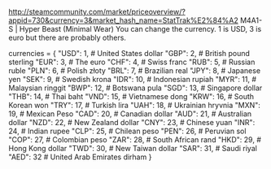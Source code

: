 http://steamcommunity.com/market/priceoverview/?appid=730&currency=3&market_hash_name=StatTrak%E2%84%A2 M4A1-S | Hyper Beast (Minimal Wear)
You can change the currency. 1 is USD, 3 is euro but there are probably others.

currencies = {
    "USD": 1,  # United States dollar
    "GBP": 2,  # British pound sterling
    "EUR": 3,  # The euro
    "CHF": 4,  # Swiss franc
    "RUB": 5,  # Russian ruble
    "PLN": 6,  # Polish złoty
    "BRL": 7,  # Brazilian real
    "JPY": 8,  # Japanese yen
    "SEK": 9,  # Swedish krona
    "IDR": 10,  # Indonesian rupiah
    "MYR": 11,  # Malaysian ringgit
    "BWP": 12,  # Botswana pula
    "SGD": 13,  # Singapore dollar
    "THB": 14,  # Thai baht
    "VND": 15,  # Vietnamese dong
    "KRW": 16,  # South Korean won
    "TRY": 17,  # Turkish lira
    "UAH": 18,  # Ukrainian hryvnia
    "MXN": 19,  # Mexican Peso
    "CAD": 20,  # Canadian dollar
    "AUD": 21,  # Australian dollar
    "NZD": 22,  # New Zealand dollar
    "CNY": 23,  # Chinese yuan
    "INR": 24,  # Indian rupee
    "CLP": 25,  # Chilean peso
    "PEN": 26,  # Peruvian sol
    "COP": 27,  # Colombian peso
    "ZAR": 28,  # South African rand
    "HKD": 29,  # Hong Kong dollar
    "TWD": 30,  # New Taiwan dollar
    "SAR": 31,  # Saudi riyal
    "AED": 32  # United Arab Emirates dirham
}